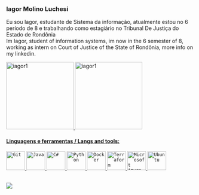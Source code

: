 ### Iagor Molino Luchesi
Eu sou Iagor, estudante de Sistema da informação, atualmente estou no 6 período de 8 e trabalhando como estagiário no Tribunal De Justiça do Estado de Rondônia<br>
Im Iagor, student of information systems, im now in the 6 semester of 8, working as intern on Court of Justice of the State of Rondônia, more info on my linkedin. 


<div>
<a href="https://github.com/iagor1">
<img loading="lazy" height="180em" src="https://github-readme-stats.vercel.app/api/top-langs/?username=iagor1&layout=compact&langs_count=15&theme=dracula" alt="iagor1" />
<img loading="lazy" height="180em" src="https://github-readme-stats.vercel.app/api?username=iagor1&show_icons=true&locale=en" alt="iagor1" />
</div> 

#### Linguagens e ferramentas / Langs and tools:
<div align="left">
	<code><img height="50" src="https://user-images.githubusercontent.com/25181517/192108372-f71d70ac-7ae6-4c0d-8395-51d8870c2ef0.png" alt="Git" title="Git" /></code>
	<code><img height="50" src="https://user-images.githubusercontent.com/25181517/117201156-9a724800-adec-11eb-9a9d-3cd0f67da4bc.png" alt="Java" title="Java" /></code>
	<code><img height="50" src="https://user-images.githubusercontent.com/25181517/121405384-444d7300-c95d-11eb-959f-913020d3bf90.png" alt="C#" title="C#" /></code>
	<code><img height="50" src="https://user-images.githubusercontent.com/25181517/183423507-c056a6f9-1ba8-4312-a350-19bcbc5a8697.png" alt="Python" title="Python" /></code>
	<code><img height="50" src="https://user-images.githubusercontent.com/25181517/117207330-263ba280-adf4-11eb-9b97-0ac5b40bc3be.png" alt="Docker" title="Docker" /></code>
	<code><img height="50" src="https://user-images.githubusercontent.com/25181517/183345121-36788a6e-5462-424a-be67-af1ebeda79a2.png" alt="Terraform" title="Terraform" /></code>
	<code><img height="50" src="https://user-images.githubusercontent.com/25181517/183911544-95ad6ba7-09bf-4040-ac44-0adafedb9616.png" alt="Microsoft Azure" title="Microsoft Azure" /></code>
	<code><img height="50" src="https://user-images.githubusercontent.com/25181517/186884153-99edc188-e4aa-4c84-91b0-e2df260ebc33.png" alt="Ubuntu" title="Ubuntu" /></code>
</div>
<br>


<a href="https://www.linkedin.com/in/seu-usuário-linkedln-aqui](https://www.linkedin.com/in/iagor-molino-luchesi-45aa06202/" target="_blank"><img loading="lazy" src="https://img.shields.io/badge/-LinkedIn-%230077B5?style=for-the-badge&logo=linkedin&logoColor=white" target="_blank"></a>

